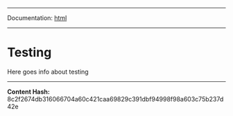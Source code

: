 -----

Documentation: [html](https://docs-beta.ethers.io/)

-----


Testing
=======


Here goes info about testing



-----
**Content Hash:** 8c2f2674db316066704a60c421caa69829c391dbf94998f98a603c75b237d42e